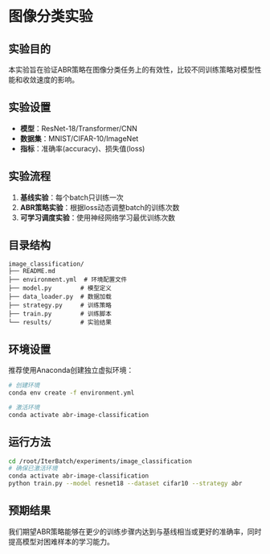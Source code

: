 # 图像分类实验

## 实验目的
本实验旨在验证ABR策略在图像分类任务上的有效性，比较不同训练策略对模型性能和收敛速度的影响。

## 实验设置
- **模型**：ResNet-18/Transformer/CNN
- **数据集**：MNIST/CIFAR-10/ImageNet
- **指标**：准确率(accuracy)、损失值(loss)

## 实验流程
1. **基线实验**：每个batch只训练一次
2. **ABR策略实验**：根据loss动态调整batch的训练次数
3. **可学习调度实验**：使用神经网络学习最优训练次数

## 目录结构
```
image_classification/
├── README.md
├── environment.yml  # 环境配置文件
├── model.py        # 模型定义
├── data_loader.py  # 数据加载
├── strategy.py     # 训练策略
├── train.py        # 训练脚本
└── results/        # 实验结果
```

## 环境设置
推荐使用Anaconda创建独立虚拟环境：
```bash
# 创建环境
conda env create -f environment.yml

# 激活环境
conda activate abr-image-classification
```

## 运行方法
```bash
cd /root/IterBatch/experiments/image_classification
# 确保已激活环境
conda activate abr-image-classification
python train.py --model resnet18 --dataset cifar10 --strategy abr
```

## 预期结果
我们期望ABR策略能够在更少的训练步骤内达到与基线相当或更好的准确率，同时提高模型对困难样本的学习能力。